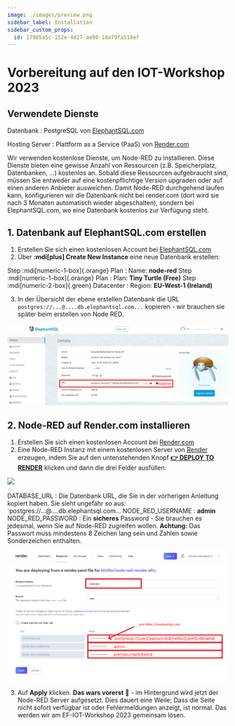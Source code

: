 ```yaml
---
image: ./images/preview.png
sidebar_label: Installation
sidebar_custom_props:
  id: 17985a5c-152e-4d27-ae98-1da79fa518ef
---
```


# Vorbereitung auf den IOT-Workshop 2023

## Verwendete Dienste

Datenbank
: PostgreSQL von [ElephantSQL.com](https://www.elephantsql.com/)

Hosting Server
: Plattform as a Service (PaaS) von [Render.com](https://render.com/)


Wir verwenden kostenlose Dienste, um Node-RED zu installieren. Diese Dienste bieten eine gewisse Anzahl von Ressourcen (z.B. Speicherplatz, Datenbanken, ...) kostenlos an. Sobald diese Ressourcen aufgebraucht sind, müssen Sie entweder auf eine kostenpflichtige Version upgraden oder auf einen anderen Anbieter ausweichen. Damit Node-RED durchgehend laufen kann, konfigurieren wir die Datenbank nicht bei render.com (dort wird sie nach 3 Monaten automatisch wieder abgeschalten), sondern bei ElephantSQL.com, wo eine Datenbank kostenlos zur Verfügung steht.

## 1. Datenbank auf ElephantSQL.com erstellen

1. Erstellen Sie sich einen kostenlosen Account bei [ElephantSQL.com](https://www.elephantsql.com/)
2. Über __:mdi[plus] Create New Instance__ eine neue Datenbank erstellen:

Step :mdi[numeric-1-box]{.orange} Plan
: Name: __node-red__
Step :mdi[numeric-1-box]{.orange} Plan 
: Plan: __Tiny Turtle (Free)__
Step :mdi[numeric-2-box]{.green} Datacenter
: Region: __EU-West-1 (Ireland)__

3. In der Übersicht der ebene erstellen Datenbank die URL `postgres://...@....db.elephantsql.com...` kopieren - wir brauchen sie später beim erstellen von Node RED.

  ![](images/elephant-db.png)

## 2. Node-RED auf Render.com installieren
1. Erstellen Sie sich einen kostenlosen Account bei [Render.com](https://render.com/)
2. Eine Node-RED Instanz mit einem kostenlosen Server von [Render](https://render.com) erzeugen, indem Sie auf den untenstehenden Knopf [__👉 DEPLOY TO RENDER__](https://render.com/deploy?repo=https://github.com/bh0fer/node-red-render-efin) klicken und dann die drei Felder ausfüllen:

  [![](https://render.com/images/deploy-to-render-button.svg)](https://render.com/deploy?repo=https://github.com/bh0fer/node-red-render-efin)

  DATABASE_URL
  : Die Datenbank URL, die Sie in der vorherigen Anleitung kopiert haben. Sie sieht ungefähr so aus: `postgres://...@....db.elephantsql.com...
  NODE_RED_USERNAME
  : __admin__
  NODE_RED_PASSWORD
  : Ein **sicheres** Password - Sie brauchen es jedesmal, wenn Sie auf Node-RED zugreifen wollen. **Achtung:** Das Passwort muss mindestens 8 Zeichen lang sein und Zahlen sowie Sonderzeichen enthalten.

  ![](images/node-red-install-01.png)

3. Auf __Apply__ klicken. **Das wars vorerst** 🥳 - im Hintergrund wird jetzt der Node-RED Server aufgesetzt. Dies dauert eine Weile; Dass die Seite nicht sofort verfügbar ist oder Fehlermeldungen anzeigt, ist normal. Das werden wir am EF-IOT-Workshop 2023 gemeinsam lösen.